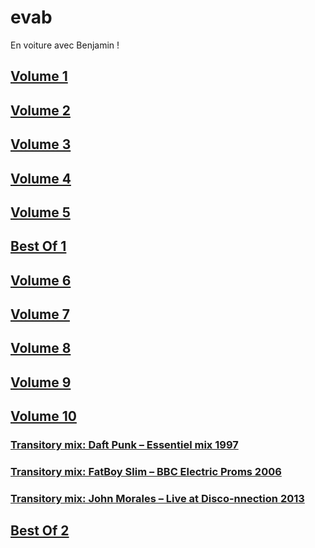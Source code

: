 # evab
En voiture avec Benjamin !

## [Volume 1](evab_vol-1.md)

## [Volume 2](evab_vol-2.md)

## [Volume 3](evab_vol-3.md)

## [Volume 4](evab_vol-4.md)

## [Volume 5](evab_vol-5.md)

## [Best Of 1](evab_bo-1.md)

## [Volume 6](evab_vol-6.md)

## [Volume 7](evab_vol-7.md)

## [Volume 8](evab_vol-8.md)

## [Volume 9](evab_vol-9.md)

## [Volume 10](evab_vol-10.md)

### [Transitory mix: Daft Punk – Essentiel mix 1997](https://www.mixesdb.com/w/1997-03-02_-_Daft_Punk_-_Essential_Mix)

### [Transitory mix: FatBoy Slim – BBC Electric Proms 2006](https://www.mixesdb.com/w/2006-10-27_-_Fatboy_Slim_@_BBC_Electric_Proms)

### [Transitory mix: John Morales – Live at Disco-nnection 2013](https://www.mixesdb.com/w/2013-04-16_-_John_Morales_@_Disco-nnection,_Middlesex_Lounge,_Cambridge,_Boston)

## [Best Of 2](evab_bo-2.md)
